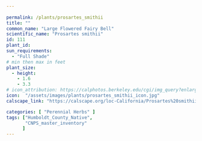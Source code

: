 ```yaml
---
 
permalink: /plants/prosartes_smithii
title: ""
common_name: "Large Flowered Fairy Bell"
scientific_name: "Prosartes smithii"
id: 111
plant_id: 
sun_requirements:
  - "Full Shade"
# min then max in feet
plant_size:
  - height: 
    - 1.6
    - 3.3
# icon_attribution: https://calphotos.berkeley.edu/cgi/img_query?enlarge=0000+0000+0812+1492 
icon:  "/assets/images/plants/prosartes_smithii_icon.jpg"
calscape_link: "https://calscape.org/loc-California/Prosartes%20smithii%20(Large%20Flowered%20Fairy%20Bell)"

categories: [ "Perennial Herbs" ]
tags: ["Humboldt_County_Native",
       "CNPS_master_inventory"
      ]
---
```



